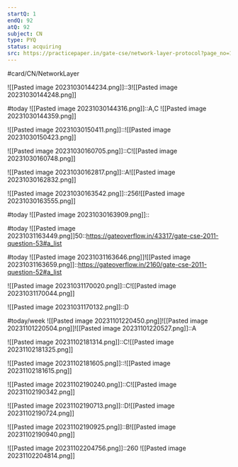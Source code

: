 ```yaml
---
startQ: 1
endQ: 92
atQ: 92
subject: CN
type: PYQ
status: acquiring
src: https://practicepaper.in/gate-cse/network-layer-protocol?page_no=15
---
```

#card/CN/NetworkLayer

![[Pasted image 20231030144234.png]]::3![[Pasted image 20231030144248.png]] <!--SR:!2023-11-12,7,250-->

#today ![[Pasted image 20231030144316.png]]::A,C ![[Pasted image 20231030144359.png]] <!--SR:!2023-11-07,2,230-->

![[Pasted image 20231030150411.png]]::![[Pasted image 20231030150423.png]] <!--SR:!2023-11-12,7,250-->

![[Pasted image 20231030160705.png]]::C![[Pasted image 20231030160748.png]] <!--SR:!2023-11-07,2,250-->

![[Pasted image 20231030162817.png]]::A![[Pasted image 20231030162832.png]] <!--SR:!2023-11-13,8,250-->

![[Pasted image 20231030163542.png]]::256![[Pasted image 20231030163555.png]] <!--SR:!2023-11-07,2,250-->

#today ![[Pasted image 20231030163909.png]]:: <!--SR:!2023-11-04,4,270-->

#today ![[Pasted image 20231031163449.png]]50::https://gateoverflow.in/43317/gate-cse-2011-question-53#a_list

#today ![[Pasted image 20231031163646.png]]![[Pasted image 20231031163659.png]]::https://gateoverflow.in/2160/gate-cse-2011-question-52#a_list


![[Pasted image 20231031170020.png]]::C![[Pasted image 20231031170044.png]] <!--SR:!2023-11-18,13,274-->


![[Pasted image 20231031170132.png]]::D <!--SR:!2023-11-17,12,274-->

#today/week ![[Pasted image 20231101220450.png]]![[Pasted image 20231101220504.png]]![[Pasted image 20231101220527.png]]::A <!--SR:!2023-11-19,13,296-->

![[Pasted image 20231102181314.png]]::C![[Pasted image 20231102181325.png]] <!--SR:!2023-11-08,3,258-->

![[Pasted image 20231102181605.png]]::![[Pasted image 20231102181615.png]] <!--SR:!2023-11-08,3,258-->

![[Pasted image 20231102190240.png]]::C![[Pasted image 20231102190342.png]] <!--SR:!2023-11-09,3,255-->

![[Pasted image 20231102190713.png]]::D![[Pasted image 20231102190724.png]] <!--SR:!2023-11-10,4,275-->

![[Pasted image 20231102190925.png]]::B![[Pasted image 20231102190940.png]] <!--SR:!2023-11-08,3,258-->

![[Pasted image 20231102204756.png]]::260 ![[Pasted image 20231102204814.png]] <!--SR:!2023-11-10,4,275-->

